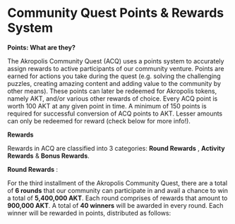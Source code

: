 # Community Quest Points &amp; Rewards System

**Points: What are they?**

The Akropolis Community Quest (ACQ) uses a points system to accurately assign rewards to active participants of our community venture. Points are earned for actions you take during the quest (e.g. solving the challenging puzzles, creating amazing content and adding value to the community by other means). These points can later be redeemed for Akropolis tokens, namely AKT, and/or various other rewards of choice. Every ACQ point is worth 100 AKT at any given point in time. A minimum of 150 points is required for successful conversion of ACQ points to AKT. Lesser amounts can only be redeemed for reward (check below for more info!).

**Rewards**

Rewards in ACQ are classified into 3 categories: **Round Rewards** , **Activity Rewards** &amp; **Bonus Rewards**.

**Round Rewards** :

For the third installment of the Akropolis Community Quest, there are a total of **6 rounds** that our community can participate in and avail a chance to win a total of **5,400,000 AKT**. Each round comprises of rewards that amount to **900,000 AKT**. A total of **40 winners** will be awarded in every round. Each winner will be rewarded in points, distributed as follows:

<table class="tg">
<style type="text/css">
  <tr>
    <td class="tg-0pky"><b>1st place</b><br></th>
    <td class="tg-0pky">800 Points</th>
    <td class="tg-0pky">(<b> 80,000 AKT </b>)</th>
  </tr>
  <tr>
    <td class="tg-0pky"><b>2nd place</b></td>
    <td class="tg-0pky">700 Points</td>
    <td class="tg-0pky">(<b> 70,000 AKT </b>)</td>
  </tr>
  <tr>
    <td class="tg-0pky"><b>3rd place</b></td>
    <td class="tg-0pky">600 Points</td>
    <td class="tg-0pky">(<b> 60,000 AKT </b>)</td>
  </tr>
  <tr>
    <td class="tg-0pky"><b>4th place</b></td>
    <td class="tg-0pky">500 Points</td>
    <td class="tg-0pky">(<b> 50,000 AKT </b>)</td>
  </tr>
  <tr>
    <td class="tg-0pky"><b>5th place</b></td>
    <td class="tg-0pky">400 Points</td>
    <td class="tg-0pky">(<b> 40,000 AKT </b>)</td>
  </tr>
  <tr>
    <td class="tg-0pky"><b>6-10th places</b></td>
    <td class="tg-0pky">300 Points each</td>
    <td class="tg-0pky">(<b> 30,000 AKT each</b>, <b>150,000 AKT</b> in total )</td>
  </tr>
   <tr>
    <td class="tg-0pky"><b>11-20th places<b/></td>
    <td class="tg-0pky">200 Points each</td>
    <td class="tg-0pky">(<b> 20,000 AKT  each</b>, <b>200,000 AKT</b> in total )</td>
  </tr>
  <tr>
    <td class="tg-0pky"><b>21-30th places</b></td>
    <td class="tg-0pky">150 Points each</td>
    <td class="tg-0pky">(<b> 15,000 AKT each</b>, <b>150,000 AKT</b> in total )</td>
    </tr>
  <tr>
    <td class="tg-0pky"><b>31-40th places</b></td>
    <td class="tg-0pky">100 Points each</td>
    <td class="tg-0pky">(<b> 10,000 AKT each</b>, <b>100,000 AKT</b> in total )</td>
  </tr>
</table>

**Flash Quizzes** :

Akropolis will conduct quizzes in between rounds where a total of **1000 Points** are up for grabs by those with quick wits about them. Each question carries **10 Points** , there are no negatives for a wrong answer.

In addition to quest completion winnings, points will be awarded to those who participate in **market research** pertaining to the subject of the round. Successful submission of your research will gain you **10 Points (1,000 AKT) each**. No more than 100 researches will be rewarded each round.

**Activity Rewards** :

Participation in the Akropolis Community can be rewarded for more than just playing and winning the quest. Activities carried out by community members leading up to and during the quest will also be awarded. A cumulative of **3,900,000 AKT** is available on the table for those who exhibit their creative flair in the ways described below.

**Articles** : **10** well thought out articles submitted leading up to, during, and after the quest (until a set date) will be rewarded a total of **275,000 AKT** , distributed as follows:

<style type="text/css">
<table class="tg">
  <tr>
    <td class="tg-0pky"><b>1st place</b><br></th>
    <td class="tg-0pky">500 Points</th>
    <td class="tg-0pky">(<b> 50,000 AKT </b>)</th>
  </tr>
  <tr>
    <td class="tg-0pky"><b>2nd place</b></td>
    <td class="tg-0pky">450 Points</td>
    <td class="tg-0pky">(<b> 45,000 AKT </b>)</td>
  </tr>
  <tr>
    <td class="tg-0pky"><b>3rd place</b></td>
    <td class="tg-0pky">400 Points</td>
    <td class="tg-0pky">(<b> 40,000 AKT </b>)</td>
  </tr>
  <tr>
    <td class="tg-0pky"><b>4th place</b></td>
    <td class="tg-0pky">350 Points</td>
    <td class="tg-0pky">(<b> 35,000 AKT </b>)</td>
  </tr>
  <tr>
    <td class="tg-0pky"><b>5th place</b></td>
    <td class="tg-0pky">300 Points</td>
    <td class="tg-0pky">(<b> 30,000 AKT </b>)</td>
  </tr>
  <tr>
    <td class="tg-0pky"><b>6th place</b></td>
    <td class="tg-0pky">250 Points</td>
    <td class="tg-0pky">(<b> 25,000 AKT </b>)</td>
  </tr>
   <tr>
    <td class="tg-0pky"><b/>7th place<b/></td>
    <td class="tg-0pky">200 Points</td>
    <td class="tg-0pky">(<b> 20,000 AKT </b>)</td>
  </tr>
  <tr>
    <td class="tg-0pky"><b>8th place</b></td>
    <td class="tg-0pky">150 Points</td>
    <td class="tg-0pky">(<b> 15,000 AKT </b>)</td>
    </tr>
  <tr>
    <td class="tg-0pky"><b>9th place</b></td>
    <td class="tg-0pky">100 Points</td>
    <td class="tg-0pky">(<b> 10,000 AKT </b>)</td>
  </tr>
  <tr>
    <td class="tg-0pky"><b>10th place</b></td>
    <td class="tg-0pky">50 Points</td>
    <td class="tg-0pky">(<b> 5,000 AKT </b>)</td>
</table>

**Videos** : For those with a flair for video making &amp; editing, **5** submissions of suggested topics will be rewarded a total of **400,000 AKT** , distributed as follows:

<table class="tg">
<style type="text/css">
  <tr>
    <td class="tg-0pky"><b>1st place</b><br></th>
    <td class="tg-0pky">1000 Points</th>
    <td class="tg-0pky">(<b> 100,000 AKT </b>)</th>
  </tr>
  <tr>
    <td class="tg-0pky"><b>2nd place</b></td>
    <td class="tg-0pky">900 Points</td>
    <td class="tg-0pky">(<b> 90,000 AKT </b>)</td>
  </tr>
  <tr>
    <td class="tg-0pky"><b/>3rd place<b/></td>
    <td class="tg-0pky">800 Points</td>
    <td class="tg-0pky">(<b> 80,000 AKT </b>)</td>
  </tr>
  <tr>
    <td class="tg-0pky"><b>4th place</b></td>
    <td class="tg-0pky">700 Points</td>
    <td class="tg-0pky">(<b> 70,000 AKT </b>)</td>
  </tr>
  <tr>
    <td class="tg-0pky"><b>5th place</b></td>
    <td class="tg-0pky">600 Points</td>
    <td class="tg-0pky">(<b> 60,000 AKT </b>)</td>
  </tr>
</table>

**Stickers** : Creative expression takes different forms, and stickers are one of the best. **30,000 AKT** will be distributed between **3** people that exhibit the best sticker creation abilities:

<table class="tg">
<style type="text/css">
  <tr>
    <td class="tg-0pky"><b>1st place</b><br></th>
    <td class="tg-0pky">150 Points</th>
    <td class="tg-0pky">(<b> 15,000 AKT </b>)</th>
  </tr>
  <tr>
    <td class="tg-0pky"><b>2nd place</b></td>
    <td class="tg-0pky">100 Points</td>
    <td class="tg-0pky">(<b> 10,000 AKT </b>)</td>
  </tr>
  <tr>
    <td class="tg-0pky"><b>3rd place</b></td>
    <td class="tg-0pky">50 Points</td>
    <td class="tg-0pky">(<b> 5,000 AKT </b>)</td>
</table>

**GIFs** : What better than GIFs to capture mood and expression of the moment? **45,000 AKT** are reserved for those with best submissions in this category:

<table class="tg">
<style type="text/css">
  <tr>
    <td class="tg-0pky"><b>1st place</b><br></th>
    <td class="tg-0pky">200 Points</th>
    <td class="tg-0pky">(<b> 20,000 AKT </b>)</th>
  </tr>
  <tr>
    <td class="tg-0pky"><b>2nd place</b></td>
    <td class="tg-0pky">150 Points</td>
    <td class="tg-0pky">(<b> 15,000 AKT </b>)</td>
  </tr>
  <tr>
    <td class="tg-0pky"><b>3rd place</b></td>
    <td class="tg-0pky">100 Points</td>
    <td class="tg-0pky">(<b> 10,000 AKT </b>)</td>
</table>

**Quest Recaps** : One quest recap article will be rewarded **50 Points** each round with a total reward of **30,000 AKT** to be earned spanning 6 rounds.

**Feedbacks** : Fill a &quot;round feedback&quot; form and receive **10 Points each**. We will give you time to compare rounds - feedback forms will be open for every three rounds. Detailed and helpful submissions are expected: i.e. oversimplified answers like &#39;good round&#39; or &#39;tasks were hard&#39; will not qualify.

**Custom** : **50 Points** will be awarded to those submissions that we find particularly well done for Task 1 of each round.

**Bonus Rewards:**

In addition to the above-mentioned prizes, special goodies will be given to those that show their love and support in our community.

**Find and Decode** : Each round, part of the code will be hidden in some place connected to Akropolis. The first person who will be able to find all pieces and decode the word will be awarded 1000 Points.

**Bonuses &amp; Key Takeaways**

1 ACQ Point = **100 AKT** </br>
Minimum Redeemable Amount for AKT: **150 ACQ Points** </br>
100 Points: **Merchandise Pack** </br>
50 Points: **Subscription to Insider Dev Log** </br>
10 Points: Postcard with a **hand-written message from your favorite team member** </br>
